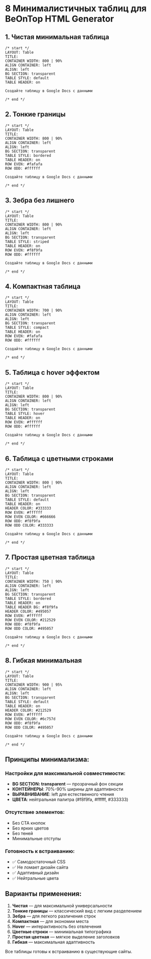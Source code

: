 # 8 Минималистичных таблиц для BeOnTop HTML Generator

## 1. Чистая минимальная таблица

```
/* start */
LAYOUT: Table
TITLE: 
CONTAINER WIDTH: 800 | 90%
ALIGN CONTAINER: left
ALIGN: left
BG SECTION: transparent
TABLE STYLE: default
TABLE HEADER: on

Создайте таблицу в Google Docs с данными

/* end */
```

## 2. Тонкие границы

```
/* start */
LAYOUT: Table
TITLE: 
CONTAINER WIDTH: 800 | 90%
ALIGN CONTAINER: left
ALIGN: left
BG SECTION: transparent
TABLE STYLE: bordered
TABLE HEADER: on
ROW EVEN: #fafafa
ROW ODD: #ffffff

Создайте таблицу в Google Docs с данными

/* end */
```

## 3. Зебра без лишнего

```
/* start */
LAYOUT: Table
TITLE: 
CONTAINER WIDTH: 800 | 90%
ALIGN CONTAINER: left
ALIGN: left
BG SECTION: transparent
TABLE STYLE: striped
TABLE HEADER: on
ROW EVEN: #f8f9fa
ROW ODD: #ffffff

Создайте таблицу в Google Docs с данными

/* end */
```

## 4. Компактная таблица

```
/* start */
LAYOUT: Table
TITLE: 
CONTAINER WIDTH: 700 | 90%
ALIGN CONTAINER: left
ALIGN: left
BG SECTION: transparent
TABLE STYLE: compact
TABLE HEADER: on
ROW EVEN: #fafafa
ROW ODD: #ffffff

Создайте таблицу в Google Docs с данными

/* end */
```

## 5. Таблица с hover эффектом

```
/* start */
LAYOUT: Table
TITLE: 
CONTAINER WIDTH: 800 | 90%
ALIGN CONTAINER: left
ALIGN: left
BG SECTION: transparent
TABLE STYLE: hover
TABLE HEADER: on
ROW EVEN: #ffffff
ROW ODD: #ffffff

Создайте таблицу в Google Docs с данными

/* end */
```

## 6. Таблица с цветными строками

```
/* start */
LAYOUT: Table
TITLE: 
CONTAINER WIDTH: 800 | 90%
ALIGN CONTAINER: left
ALIGN: left
BG SECTION: transparent
TABLE STYLE: default
TABLE HEADER: on
HEADER COLOR: #333333
ROW EVEN: #ffffff
ROW EVEN COLOR: #666666
ROW ODD: #f8f9fa
ROW ODD COLOR: #333333

Создайте таблицу в Google Docs с данными

/* end */
```

## 7. Простая цветная таблица

```
/* start */
LAYOUT: Table
TITLE: 
CONTAINER WIDTH: 750 | 90%
ALIGN CONTAINER: left
ALIGN: left
BG SECTION: transparent
TABLE STYLE: bordered
TABLE HEADER: on
TABLE HEADER BG: #f8f9fa
HEADER COLOR: #495057
ROW EVEN: #ffffff
ROW EVEN COLOR: #212529
ROW ODD: #f8f9fa
ROW ODD COLOR: #495057

Создайте таблицу в Google Docs с данными

/* end */
```

## 8. Гибкая минимальная

```
/* start */
LAYOUT: Table
TITLE: 
CONTAINER WIDTH: 900 | 95%
ALIGN CONTAINER: left
ALIGN: left
BG SECTION: transparent
TABLE STYLE: default
TABLE HEADER: on
HEADER COLOR: #212529
ROW EVEN: #ffffff
ROW EVEN COLOR: #6c757d
ROW ODD: #f8f9fa
ROW ODD COLOR: #495057

Создайте таблицу в Google Docs с данными

/* end */
```

## Принципы минимализма:

### Настройки для максимальной совместимости:
- **BG SECTION: transparent** — прозрачный фон секции
- **КОНТЕЙНЕРЫ**: 70%-90% ширины для адаптивности
- **ВЫРАВНИВАНИЕ**: left для естественного чтения
- **ЦВЕТА**: нейтральная палитра (#f8f9fa, #ffffff, #333333)

### Отсутствие элементов:
- Без CTA кнопок
- Без ярких цветов
- Без теней
- Минимальные отступы

### Готовность к встраиванию:
- ✅ Самодостаточный CSS
- ✅ Не ломает дизайн сайта
- ✅ Адаптивный дизайн
- ✅ Нейтральные цвета

## Варианты применения:

1. **Чистая** — для максимальной универсальности
2. **Тонкие границы** — классический вид с легким разделением
3. **Зебра** — для легкого различения строк
4. **Компактная** — для экономии места
5. **Hover** — интерактивность без отвлечения
6. **Цветные строки** — минимальная типографика
7. **Простая цветная** — мягкое выделение заголовков
8. **Гибкая** — максимальная адаптивность

Все таблицы готовы к встраиванию в существующие сайты.
